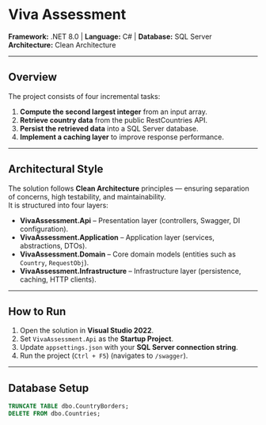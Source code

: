 # Viva Assessment

**Framework:** .NET 8.0 | **Language:** C# | **Database:** SQL Server
**Architecture:** Clean Architecture

-------

## Overview
The project consists of four incremental tasks:

1. **Compute the second largest integer** from an input array.
2. **Retrieve country data** from the public RestCountries API.
3. **Persist the retrieved data** into a SQL Server database.
4. **Implement a caching layer** to improve response performance.

-------

## Architectural Style
The solution follows **Clean Architecture** principles — ensuring separation of concerns, high testability, and maintainability.  
It is structured into four layers:

- **VivaAssessment.Api** – Presentation layer (controllers, Swagger, DI configuration).  
- **VivaAssessment.Application** – Application layer (services, abstractions, DTOs).  
- **VivaAssessment.Domain** – Core domain models (entities such as `Country`, `RequestObj`).  
- **VivaAssessment.Infrastructure** – Infrastructure layer (persistence, caching, HTTP clients).

-------

## How to Run

1. Open the solution in **Visual Studio 2022**.
2. Set `VivaAssessment.Api` as the **Startup Project**.
3. Update `appsettings.json` with your **SQL Server connection string**.
4. Run the project (`Ctrl + F5`) (navigates to `/swagger`).

-------

## Database Setup

```sql
TRUNCATE TABLE dbo.CountryBorders;
DELETE FROM dbo.Countries;

